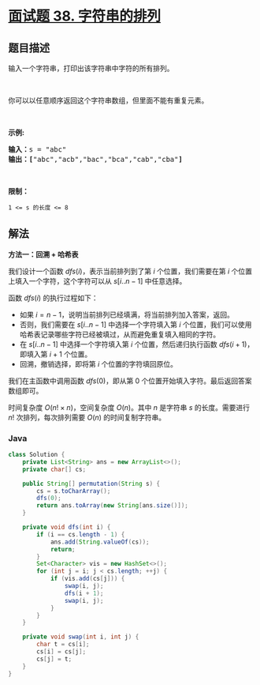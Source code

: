 # [面试题 38. 字符串的排列](https://leetcode.cn/problems/zi-fu-chuan-de-pai-lie-lcof/)

## 题目描述



<p>输入一个字符串，打印出该字符串中字符的所有排列。</p>

<p>&nbsp;</p>

<p>你可以以任意顺序返回这个字符串数组，但里面不能有重复元素。</p>

<p>&nbsp;</p>

<p><strong>示例:</strong></p>

<pre><strong>输入：</strong>s = &quot;abc&quot;
<strong>输出：[</strong>&quot;abc&quot;,&quot;acb&quot;,&quot;bac&quot;,&quot;bca&quot;,&quot;cab&quot;,&quot;cba&quot;<strong>]</strong>
</pre>

<p>&nbsp;</p>

<p><strong>限制：</strong></p>

<p><code>1 &lt;= s 的长度 &lt;= 8</code></p>

## 解法

**方法一：回溯 + 哈希表**

我们设计一个函数 $dfs(i)$，表示当前排列到了第 $i$ 个位置，我们需要在第 $i$ 个位置上填入一个字符，这个字符可以从 $s[i..n-1]$ 中任意选择。

函数 $dfs(i)$ 的执行过程如下：

-   如果 $i = n-1$，说明当前排列已经填满，将当前排列加入答案，返回。
-   否则，我们需要在 $s[i..n-1]$ 中选择一个字符填入第 $i$ 个位置，我们可以使用哈希表记录哪些字符已经被填过，从而避免重复填入相同的字符。
-   在 $s[i..n-1]$ 中选择一个字符填入第 $i$ 个位置，然后递归执行函数 $dfs(i+1)$，即填入第 $i+1$ 个位置。
-   回溯，撤销选择，即将第 $i$ 个位置的字符填回原位。

我们在主函数中调用函数 $dfs(0)$，即从第 0 个位置开始填入字符。最后返回答案数组即可。

时间复杂度 $O(n! \times n)$，空间复杂度 $O(n)$。其中 $n$ 是字符串 $s$ 的长度。需要进行 $n!$ 次排列，每次排列需要 $O(n)$ 的时间复制字符串。

### **Java**

```java
class Solution {
    private List<String> ans = new ArrayList<>();
    private char[] cs;

    public String[] permutation(String s) {
        cs = s.toCharArray();
        dfs(0);
        return ans.toArray(new String[ans.size()]);
    }

    private void dfs(int i) {
        if (i == cs.length - 1) {
            ans.add(String.valueOf(cs));
            return;
        }
        Set<Character> vis = new HashSet<>();
        for (int j = i; j < cs.length; ++j) {
            if (vis.add(cs[j])) {
                swap(i, j);
                dfs(i + 1);
                swap(i, j);
            }
        }
    }

    private void swap(int i, int j) {
        char t = cs[i];
        cs[i] = cs[j];
        cs[j] = t;
    }
}
```
